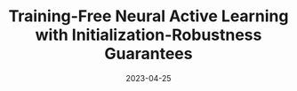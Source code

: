 ---
title: "Training-Free Neural Active Learning with Initialization-Robustness Guarantees"
collection: publications
category: conference
permalink: /publication/evgp
excerpt: "Existing neural active learning algorithms have aimed to optimize the predictive performance of neural networks (NNs) by selecting data for labelling. However, other than a good predictive performance, being robust against random parameter initializations is also a crucial requirement in safety-critical applications. To this end, we introduce our expected variance with Gaussian processes (EV-GP) criterion for neural active learning, which is theoretically guaranteed to select data points which lead to trained NNs with both (a) good predictive performances and (b) initialization robustness. Importantly, our EV-GP criterion is training-free, i.e., it does not require any training of the NN during data selection, which makes it computationally efficient. We empirically demonstrate that our EV-GP criterion is highly correlated with both initialization robustness and generalization performance, and show that it consistently outperforms baseline methods in terms of both desiderata, especially in situations with limited initial data or large batch sizes."
date: "2023-04-25"
venue: "International Conference on Machine Learning"
paperurl: "https://proceedings.mlr.press/v202/hemachandra23a"
citation: "Hemachandra, A., Dai, Z., <b>Singh, J.</b>, Ng, S. &amp; Low, B.K.H. (2023). Training-Free Neural Active Learning with Initialization-Robustness Guarantees. <i>Proceedings of the 40th International Conference on Machine Learning</i>, in <i>Proceedings of Machine Learning Research</i> 202:12931-12971."
---